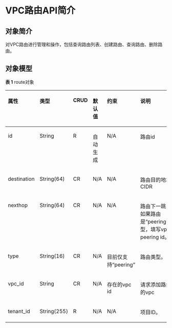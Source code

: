 # VPC路由API简介<a name="ZH-CN_TOPIC_0075677491"></a>

## 对象简介<a name="section14498172511118"></a>

对VPC路由进行管理和操作，包括查询路由列表、创建路由、查询路由、删除路由。

## 对象模型<a name="section1749920252117"></a>

**表 1**  route对象

<a name="table05001250111"></a>
<table><thead align="left"><tr id="row1604152531116"><th class="cellrowborder" valign="top" width="16.161616161616163%" id="mcps1.2.7.1.1"><p id="p19605525151115"><a name="p19605525151115"></a><a name="p19605525151115"></a>属性</p>
</th>
<th class="cellrowborder" valign="top" width="14.141414141414144%" id="mcps1.2.7.1.2"><p id="p2060572511111"><a name="p2060572511111"></a><a name="p2060572511111"></a>类型</p>
</th>
<th class="cellrowborder" valign="top" width="10.101010101010102%" id="mcps1.2.7.1.3"><p id="p76051025151113"><a name="p76051025151113"></a><a name="p76051025151113"></a>CRUD</p>
</th>
<th class="cellrowborder" valign="top" width="14.141414141414144%" id="mcps1.2.7.1.4"><p id="p960582511116"><a name="p960582511116"></a><a name="p960582511116"></a>默认值</p>
</th>
<th class="cellrowborder" valign="top" width="14.141414141414144%" id="mcps1.2.7.1.5"><p id="p0605192520110"><a name="p0605192520110"></a><a name="p0605192520110"></a>约束</p>
</th>
<th class="cellrowborder" valign="top" width="31.313131313131315%" id="mcps1.2.7.1.6"><p id="p11605425111120"><a name="p11605425111120"></a><a name="p11605425111120"></a>说明</p>
</th>
</tr>
</thead>
<tbody><tr id="row19605172516117"><td class="cellrowborder" valign="top" width="16.161616161616163%" headers="mcps1.2.7.1.1 "><p id="p4605625141117"><a name="p4605625141117"></a><a name="p4605625141117"></a>id</p>
</td>
<td class="cellrowborder" valign="top" width="14.141414141414144%" headers="mcps1.2.7.1.2 "><p id="p4605425191116"><a name="p4605425191116"></a><a name="p4605425191116"></a>String</p>
</td>
<td class="cellrowborder" valign="top" width="10.101010101010102%" headers="mcps1.2.7.1.3 "><p id="p2060572521118"><a name="p2060572521118"></a><a name="p2060572521118"></a>R</p>
</td>
<td class="cellrowborder" valign="top" width="14.141414141414144%" headers="mcps1.2.7.1.4 "><p id="p126051425111112"><a name="p126051425111112"></a><a name="p126051425111112"></a>自动生成</p>
</td>
<td class="cellrowborder" valign="top" width="14.141414141414144%" headers="mcps1.2.7.1.5 "><p id="p7605192513113"><a name="p7605192513113"></a><a name="p7605192513113"></a>N/A</p>
</td>
<td class="cellrowborder" valign="top" width="31.313131313131315%" headers="mcps1.2.7.1.6 "><p id="p136051025171110"><a name="p136051025171110"></a><a name="p136051025171110"></a>路由id</p>
</td>
</tr>
<tr id="row19605192511115"><td class="cellrowborder" valign="top" width="16.161616161616163%" headers="mcps1.2.7.1.1 "><p id="p1160582510117"><a name="p1160582510117"></a><a name="p1160582510117"></a>destination</p>
</td>
<td class="cellrowborder" valign="top" width="14.141414141414144%" headers="mcps1.2.7.1.2 "><p id="p186051725131113"><a name="p186051725131113"></a><a name="p186051725131113"></a>String(64)</p>
</td>
<td class="cellrowborder" valign="top" width="10.101010101010102%" headers="mcps1.2.7.1.3 "><p id="p186051025141117"><a name="p186051025141117"></a><a name="p186051025141117"></a>CR</p>
</td>
<td class="cellrowborder" valign="top" width="14.141414141414144%" headers="mcps1.2.7.1.4 "><p id="p186052025151117"><a name="p186052025151117"></a><a name="p186052025151117"></a>N/A</p>
</td>
<td class="cellrowborder" valign="top" width="14.141414141414144%" headers="mcps1.2.7.1.5 "><p id="p1160562511112"><a name="p1160562511112"></a><a name="p1160562511112"></a>N/A</p>
</td>
<td class="cellrowborder" valign="top" width="31.313131313131315%" headers="mcps1.2.7.1.6 "><p id="p20605425121118"><a name="p20605425121118"></a><a name="p20605425121118"></a>路由目的地址CIDR</p>
</td>
</tr>
<tr id="row160513252111"><td class="cellrowborder" valign="top" width="16.161616161616163%" headers="mcps1.2.7.1.1 "><p id="p76051225121114"><a name="p76051225121114"></a><a name="p76051225121114"></a>nexthop</p>
</td>
<td class="cellrowborder" valign="top" width="14.141414141414144%" headers="mcps1.2.7.1.2 "><p id="p1460592591111"><a name="p1460592591111"></a><a name="p1460592591111"></a>String(64)</p>
</td>
<td class="cellrowborder" valign="top" width="10.101010101010102%" headers="mcps1.2.7.1.3 "><p id="p26065251115"><a name="p26065251115"></a><a name="p26065251115"></a>CR</p>
</td>
<td class="cellrowborder" valign="top" width="14.141414141414144%" headers="mcps1.2.7.1.4 "><p id="p1560672513117"><a name="p1560672513117"></a><a name="p1560672513117"></a>N/A</p>
</td>
<td class="cellrowborder" valign="top" width="14.141414141414144%" headers="mcps1.2.7.1.5 "><p id="p18606125171118"><a name="p18606125171118"></a><a name="p18606125171118"></a>N/A</p>
</td>
<td class="cellrowborder" valign="top" width="31.313131313131315%" headers="mcps1.2.7.1.6 "><p id="p1360692551117"><a name="p1360692551117"></a><a name="p1360692551117"></a>路由下一跳，如果路由是“peering”类型，填写vpc peering id。</p>
</td>
</tr>
<tr id="row26061325191110"><td class="cellrowborder" valign="top" width="16.161616161616163%" headers="mcps1.2.7.1.1 "><p id="p86067257112"><a name="p86067257112"></a><a name="p86067257112"></a>type</p>
</td>
<td class="cellrowborder" valign="top" width="14.141414141414144%" headers="mcps1.2.7.1.2 "><p id="p260619251118"><a name="p260619251118"></a><a name="p260619251118"></a>String(16)</p>
</td>
<td class="cellrowborder" valign="top" width="10.101010101010102%" headers="mcps1.2.7.1.3 "><p id="p1360618256118"><a name="p1360618256118"></a><a name="p1360618256118"></a>CR</p>
</td>
<td class="cellrowborder" valign="top" width="14.141414141414144%" headers="mcps1.2.7.1.4 "><p id="p76061254111"><a name="p76061254111"></a><a name="p76061254111"></a>N/A</p>
</td>
<td class="cellrowborder" valign="top" width="14.141414141414144%" headers="mcps1.2.7.1.5 "><p id="p1560617254112"><a name="p1560617254112"></a><a name="p1560617254112"></a>目前仅支持“peering”</p>
</td>
<td class="cellrowborder" valign="top" width="31.313131313131315%" headers="mcps1.2.7.1.6 "><p id="p9606112520117"><a name="p9606112520117"></a><a name="p9606112520117"></a>路由类型。</p>
</td>
</tr>
<tr id="row11606125111110"><td class="cellrowborder" valign="top" width="16.161616161616163%" headers="mcps1.2.7.1.1 "><p id="p12606162501119"><a name="p12606162501119"></a><a name="p12606162501119"></a>vpc_id</p>
</td>
<td class="cellrowborder" valign="top" width="14.141414141414144%" headers="mcps1.2.7.1.2 "><p id="p06061925181119"><a name="p06061925181119"></a><a name="p06061925181119"></a>String</p>
</td>
<td class="cellrowborder" valign="top" width="10.101010101010102%" headers="mcps1.2.7.1.3 "><p id="p12606122541120"><a name="p12606122541120"></a><a name="p12606122541120"></a>CR</p>
</td>
<td class="cellrowborder" valign="top" width="14.141414141414144%" headers="mcps1.2.7.1.4 "><p id="p16606152521120"><a name="p16606152521120"></a><a name="p16606152521120"></a>N/A</p>
</td>
<td class="cellrowborder" valign="top" width="14.141414141414144%" headers="mcps1.2.7.1.5 "><p id="p15606102521110"><a name="p15606102521110"></a><a name="p15606102521110"></a>存在的vpc id</p>
</td>
<td class="cellrowborder" valign="top" width="31.313131313131315%" headers="mcps1.2.7.1.6 "><p id="p9606112519111"><a name="p9606112519111"></a><a name="p9606112519111"></a>请求添加路由的vpc</p>
</td>
</tr>
<tr id="row56067256117"><td class="cellrowborder" valign="top" width="16.161616161616163%" headers="mcps1.2.7.1.1 "><p id="p196065257115"><a name="p196065257115"></a><a name="p196065257115"></a>tenant_id</p>
</td>
<td class="cellrowborder" valign="top" width="14.141414141414144%" headers="mcps1.2.7.1.2 "><p id="p10606182591115"><a name="p10606182591115"></a><a name="p10606182591115"></a>String(255)</p>
</td>
<td class="cellrowborder" valign="top" width="10.101010101010102%" headers="mcps1.2.7.1.3 "><p id="p9606172511117"><a name="p9606172511117"></a><a name="p9606172511117"></a>R</p>
</td>
<td class="cellrowborder" valign="top" width="14.141414141414144%" headers="mcps1.2.7.1.4 "><p id="p16074259111"><a name="p16074259111"></a><a name="p16074259111"></a>N/A</p>
</td>
<td class="cellrowborder" valign="top" width="14.141414141414144%" headers="mcps1.2.7.1.5 "><p id="p12607172517116"><a name="p12607172517116"></a><a name="p12607172517116"></a>N/A</p>
</td>
<td class="cellrowborder" valign="top" width="31.313131313131315%" headers="mcps1.2.7.1.6 "><p id="p4607825141118"><a name="p4607825141118"></a><a name="p4607825141118"></a>项目ID。</p>
</td>
</tr>
</tbody>
</table>

